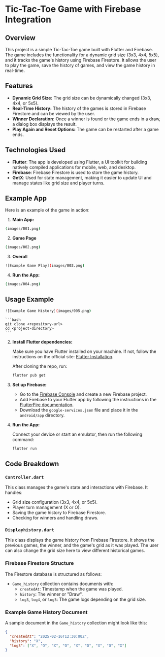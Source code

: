 # Tic-Tac-Toe Game with Firebase Integration

## Overview

This project is a simple Tic-Tac-Toe game built with Flutter and Firebase. The game includes the functionality for a dynamic grid size (3x3, 4x4, 5x5), and it tracks the game's history using Firebase Firestore. It allows the user to play the game, save the history of games, and view the game history in real-time.

## Features

- **Dynamic Grid Size:** The grid size can be dynamically changed (3x3, 4x4, or 5x5).
- **Real-Time History:** The history of the games is stored in Firebase Firestore and can be viewed by the user.
- **Winner Declaration:** Once a winner is found or the game ends in a draw, a dialog box displays the result.
- **Play Again and Reset Options:** The game can be restarted after a game ends.
  
## Technologies Used

- **Flutter**: The app is developed using Flutter, a UI toolkit for building natively compiled applications for mobile, web, and desktop.
- **Firebase**: Firebase Firestore is used to store the game history.
- **GetX**: Used for state management, making it easier to update UI and manage states like grid size and player turns.

## Example App
Here is an example of the game in action:

1. **Main App:**

  ```bash
  (images/001.png)
  ```

2. **Game Page**

  ```bash
  (images/002.png)
  ```

3. **Overall**

  ```bash
  ![Example Game Play](images/003.png)
  ```

4. **Run the App:**

  ```bash
  (images/004.png)
  ```

## Usage Example

```bash
![Example Game History](images/005.png)
```

    ```bash
    git clone <repository-url>
    cd <project-directory>
    ```

2. **Install Flutter dependencies:**

    Make sure you have Flutter installed on your machine. If not, follow the instructions on the official site: [Flutter Installation](https://flutter.dev/docs/get-started/install).

    After cloning the repo, run:

    ```bash
    flutter pub get
    ```

3. **Set up Firebase:**

    - Go to the [Firebase Console](https://console.firebase.google.com/) and create a new Firebase project.
    - Add Firebase to your Flutter app by following the instructions in the [FlutterFire documentation](https://firebase.flutter.dev/docs/overview).
    - Download the `google-services.json` file and place it in the `android/app` directory.

4. **Run the App:**

    Connect your device or start an emulator, then run the following command:

    ```bash
    flutter run
    ```

## Code Breakdown

### `Controller.dart`

This class manages the game's state and interactions with Firebase. It handles:
- Grid size configuration (3x3, 4x4, or 5x5).
- Player turn management (X or O).
- Saving the game history to Firebase Firestore.
- Checking for winners and handling draws.

### `Displayhistory.dart`

This class displays the game history from Firebase Firestore. It shows the previous games, the winner, and the game's grid as it was played. The user can also change the grid size here to view different historical games.

### Firebase Firestore Structure

The Firestore database is structured as follows:
- `Game_history` collection contains documents with:
  - `createdAt`: Timestamp when the game was played.
  - `history`: The winner or "Draw".
  - `log3`, `log4`, or `log5`: The game logs depending on the grid size.

### Example Game History Document

A sample document in the `Game_history` collection might look like this:

```json
{
  "createdAt": "2025-02-16T12:30:00Z",
  "history": "X",
  "log3": ["X", "O", "X", "O", "X", "O", "X", "O", "X"]
}
